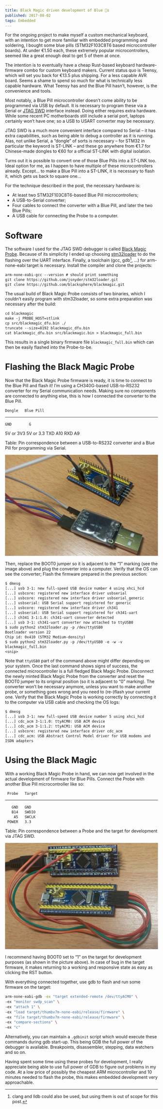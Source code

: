 ```yaml
---
title: Black Magic driven development of Blue 💊s
published: 2017-08-02
tags: Embedded
---
```


For the ongoing project to make myself a custom mechanical keyboard, with an intention to get more
familiar with embedded programming and soldering, I bought some blue pills (STM32F103C8T6 based
microcontroller boards). At under €1.50 each, these extremely popular microcontrollers, seemed like
a great enough deal to get 5 of them at once.

The intention is to eventually have a cheap Rust-based keyboard hardware-firmware combo for custom
keyboard makers. Current status quo is Teensy, which will set you back for €13.5 plus shipping. For
a less capable AVR board. Seems a shame to spend so much for what is technically less capable
hardware. What Teensy has and the Blue Pill hasn’t, however, is the convenience and tools.

Most notably, a Blue Pill microcontroller doesn’t come ability to be programmed via USB by default.
It is necessary to program these via a Serial or [JTAG SWD] interface instead. Doing either
requires extra hardware. While some recent PC motherboards still include a serial port, laptops
certainly won’t have one; so a USB to USART converter may be necessary.

JTAG SWD is a much more convenient interface compared to Serial – it has extra capabilities, such
as being able to debug a controller as it is running. Alas, not unlike Serial, a “dongle” of sorts
is necessary – for STM32 in particular the keyword is ST-LINK – and these go anywhere from €1.7 for
Chinese-made dongles to €60 for a official ST-LINK with digital isolation.

[JTAG SWD]: https://en.wikipedia.org/wiki/Serial_Wire_Debug

Turns out it is possible to convert one of those Blue Pills into a ST-LINK too. Ideal option for
me, as I happen to have multiple of these microcontrollers already. Except… to make a Blue Pill
into a ST-LINK, it is necessary to flash it, which gets us back to square one…

For the technique described in the post, the necessary hardware is:

* At least two STM32F103C8T6-based Blue Pill microcontrollers;
* A USB-to-Serial converter;
* Four cables to connect the converter with a Blue Pill, and later the two Blue Pills;
* A USB cable for connecting the Probe to a computer.

# Software

The software I used for the JTAG SWD debugger is called [Black Magic Probe]. Because of its
simplicity I ended up choosing [stm32loader] to do the flashing over the UART interface. Finally,
a toolchain (gcc, gdb[^1], …) for arm-none-eabi target is necessary. Install the compiler and clone
the projects:

[Black Magic Probe]: https://github.com/blacksphere/blackmagic
[stm32loader]: https://github.com/jsnyder/stm32loader
[^1]: clang and lldb could also be used, but using them is out of scope for this post.

```
arm-none-eabi-gcc --version # should print something
git clone https://github.com/jsnyder/stm32loader.git
git clone https://github.com/blacksphere/blackmagic.git
```

The usual build of Black Magic Probe consists of two binaries, which I couldn’t easily program with
stm32loader, so some extra preparation was necessary after the build:

```
cd blackmagic
make -j PROBE_HOST=stlink
cp src/blackmagic_dfu.bin ./
truncate --size=8192 blackmagic_dfu.bin
cat blackmagic_dfu.bin src/blackmagic.bin > blackmagic_full.bin
```

This results in a single binary firmware file `blackmagic_full.bin` which can then be easily
flashed into the Probe-to-be.

# Flashing the Black Magic Probe

Now that the Black Magic Probe firmware is ready, it is time to connect to the Blue Pill and flash
it! I’m using a CH340G-based USB-to-RS232 converter for my Serial communication needs. Making sure
no components are connected to anything else, this is how I connected the converter to the Blue
Pill.

    Dongle   Blue Pill
----------   ----------
    GND        G
 5V or 3V3   5V or 3.3
    TXD        A10
    RXD        A9

Table: Pin correspondence between a USB-to-RS232 converter and a Blue Pill for programming via
Serial.

![](/images/black-magic-driven-development/bmp-wiring.jpg)

Then, replace the BOOT0 jumper so it is adjacent to the “1” marking (see the image above) and plug
the converter into a computer. Verify that the OS can see the converter; Flash the firmware
prepared in the previous section:

```
$ dmesg
[...] usb 3-1: new full-speed USB device number 4 using xhci_hcd
[...] usbcore: registered new interface driver usbserial
[...] usbcore: registered new interface driver usbserial_generic
[...] usbserial: USB Serial support registered for generic
[...] usbcore: registered new interface driver ch341
[...] usbserial: USB Serial support registered for ch341-uart
[...] ch341 3-1:1.0: ch341-uart converter detected
[...] usb 3-1: ch341-uart converter now attached to ttyUSB0
$ sudo python2 stm32loader.py -p /dev/ttyUSB0
Bootloader version 22
Chip id: 0x410 (STM32 Medium-density)
$ sudo python2 stm32loader.py -p /dev/ttyUSB0 -e -w -v blackmagic_full.bin
<snip>
```

Note that `ttyUSB0` part of the command above might differ depending on your system. Once the last
command shows signs of success, the connected microcontroller is a full fledged Black Magic Probe.
Disconnect the newly minted Black Magic Probe from the converter and reset the BOOT0 jumper to its
original position (so it is adjacent to “0” marking). The converter won’t be necessary anymore,
unless you want to make another probe, or something goes wrong and you need to (re-)flash
your current one. Verify that the Black Magic Probe is working correctly by connecting it to the
computer via USB cable and checking the OS logs:

```
$ dmesg
[...] usb 3-1: new full-speed USB device number 5 using xhci_hcd
[...] cdc_acm 3-1:1.0: ttyACM0: USB ACM device
[...] cdc_acm 3-1:1.2: ttyACM1: USB ACM device
[...] usbcore: registered new interface driver cdc_acm
[...] cdc_acm: USB Abstract Control Model driver for USB modems and ISDN adapters
```

# Using the Black Magic

With a working Black Magic Probe in hand, we can now get involved in the actual development of
firmware for Blue Pills. Connect the Probe with another Blue Pill microcontroller like so:

     Probe   Target
----------   ----------
       GND   GND
       B14   SWDIO
        A5   SWCLK
     POWER   3.3

Table: Pin correspondence between a Probe and the target for development via JTAG SWD.

![TOP: Probe; BOTTOM: Target. Labels for SWD pins are on the other side of the board!](
    /images/black-magic-driven-development/swd-wiring.jpg)

I recommend having BOOT0 set to “1” on the target for development purposes (as shown in the picture
above). In case of bug in the target firmware, it makes returning to a working and responsive state
as easy as clicking the RST button.

With everything connected together, use gdb to flash and run some firmware on the target:

```sh
arm-none-eabi-gdb -ex "target extended-remote /dev/ttyACM0" \
-ex "monitor swdp_scan" \
-ex "attach 1" \
-ex "load target/thumbv7m-none-eabi/release/firmware" \
-ex "file target/thumbv7m-none-eabi/release/firmware" \
-ex "compare-sections" \
-ex "c"
```

Alternatively, you can maintain a `.gdbinit` script which would execute these commands during gdb
start-up. This being GDB the full power of the debugger is available. Breakpoints, disassembler,
stepping, data watchers and so on.

Having spent some time using these probes for development, I really appreciate being able to use
full power of GDB to figure out problems in my code. At a low price of possibly the cheapest ARM
microcontroller and 10 minutes needed to flash the probe, this makes embedded development very
approachable.
